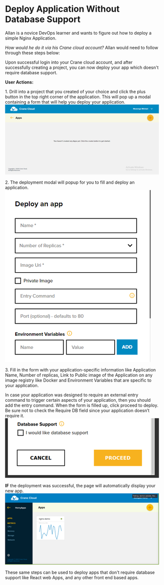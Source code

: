 # Deploy Application Without Database Support
Allan is a novice DevOps learner and wants to figure out how to deploy a simple Nginx Application.

*How would he do it via his Crane cloud account?* 
Allan would need to follow through these steps below: 

Upon successful login into your Crane cloud account, and after successfully creating a project, you can now deploy your app which doesn't require database support. 

**User Actions:**

1\. Drill into a project that you created of your choice and click the plus button in the top right corner of the application. This will pop up a modal containing a form that will help you deploy your application.
![](../img/appDashboard.png)

2\. The deployment modal will popup for you to fill and deploy an application. 
![](../img/createAppForm.png)

3\. Fill in the form with your application-specific information like Application Name, Number of replicas, Link to Public image of the Application on any image registry like Docker and Environment Variables that are specific to your application. 

In case your application was designed to require an external entry command to trigger certain aspects of your application, then you should add the entry command. When the form is filled up, click proceed to deploy. Be sure not to check the Require DB field since your application doesn’t require it.
![](../img/deploy_buttons.png)

**IF** the deployment was successful, the page will automatically display your new app.
![](../img/apps_page.png)

These same steps can be used to deploy apps that don't require database support like React web Apps, and any other front end based apps. 
